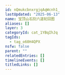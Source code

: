 ```yaml
---
id: nQmukcbnxrgjqAqWcnh1_
lastUpdated: "2025-06-13"
name: 宝顶山石刻六道轮回图
aliases: []
layer: 3
categoryId: cat_1YBqIhJq
tagIds:
  - tag_o60H4QPX
nsfw: false
parent: ""
relatedEntries: []
timelineEvents: []
titledLinks: []
---
```


